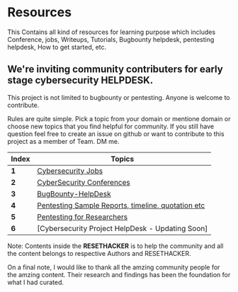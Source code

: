 # Resources

This Contains all kind of resources for learning purpose which includes
Conference, jobs, Writeups, Tutorials, Bugbounty helpdesk, pentesting helpdesk, How to get started, etc.

## We're inviting community contributers for early stage cybersecurity HELPDESK.
This project is not limited to bugbounty or pentesting. Anyone is welcome to contribute.

Rules are quite simple.
Pick a topic from your domain or mentione domain or choose new topics that you find helpful for community.
If you still have question feel free to create an issue on github or want to contribute to this project as a member of Team. 
DM me. 

Index | Topics
---|---
**1** | [Cybersecurity Jobs](https://github.com/RESETHACKER-COMMUNITY/Pentesting/blob/main/CyberSecurityJobs/Readme.md)
**2** | [CyberSecurity Conferences](https://github.com/RESETHACKER-COMMUNITY/Resources/tree/main/Conference)
**3** | [BugBounty-HelpDesk](https://github.com/RESETHACKER-COMMUNITY/Pentesting-Bugbounty/tree/main/Bugbounty)
**4** | [Pentesting Sample Reports, timeline, quotation etc](https://github.com/RESETHACKER-COMMUNITY/Pentesting/tree/main/PentestingReports)
**5** | [Pentesting for Researchers](https://github.com/RESETHACKER-COMMUNITY/Pentesting/tree/main/Pentesting_for_Researchers)
**6** | [Cybersecurity Project HelpDesk - Updating Soon]

Note: Contents inside the **RESETHACKER** is to help the community and all the content belongs to respective Authors and RESETHACKER.

On a final note, I would like to thank all the amzing community people for the amzing content. Their research and findings has been the foundation for what I had curated.

